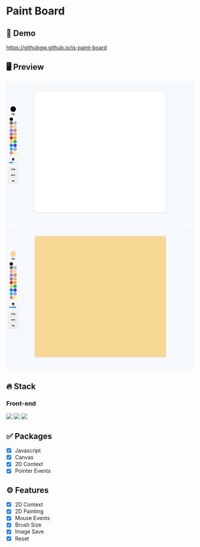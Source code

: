 # Paint Board

## 🔗 Demo
https://githubgw.github.io/js-paint-board

## 🖥 Preview
<img src="Preview/1.png" />
<img src="Preview/2.png" />

## 🔥 Stack
### Front-end
<img height="30" src="https://img.shields.io/badge/HTML5-E34F26?style=for-the-badge&logo=HTML5&logoColor=white" /> <img height="30" src="https://img.shields.io/badge/CSS3-1572B6?style=for-the-badge&logo=CSS3&logoColor=white"/> 
<img height="30" src="https://img.shields.io/badge/Javascript-black?style=for-the-badge&logo=Javascript&logoColor=F7DF1E"/>

## ✅ Packages
- [x] Javascript
- [x] Canvas
- [x] 2D Context
- [x] Pointer Events

## ⚙ Features
- [x] 2D Context
- [x] 2D Painting
- [x] Mouse Events
- [x] Brush Size
- [x] Image Save
- [x] Reset
